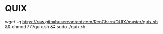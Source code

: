# QUIX

wget -q https://raw.githubusercontent.com/RenChern/QUIX/master/quix.sh && chmod 777quix.sh && sudo ./quix.sh
